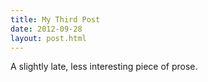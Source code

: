 ```yaml
---
title: My Third Post
date: 2012-09-28
layout: post.html
---
```


A slightly late, less interesting piece of prose.
